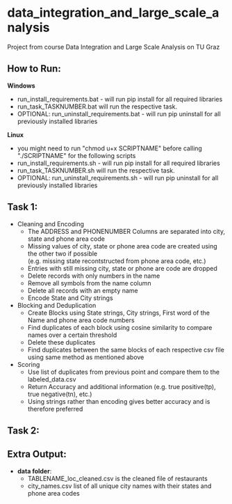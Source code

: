 # data_integration_and_large_scale_analysis
Project from course Data Integration and Large Scale Analysis on TU Graz

## How to Run:
**Windows**
 - run_install_requirements.bat - will run pip install for all required libraries
 - run_task_TASKNUMBER.bat will run the respective task.
 - OPTIONAL: run_uninstall_requirements.bat - will run pip uninstall for all previously installed libraries

**Linux**
 - you might need to run "chmod u+x SCRIPTNAME" before calling "./SCRIPTNAME" for the following scripts 
 - run_install_requirements.sh - will run pip install for all required libraries
 - run_task_TASKNUMBER.sh will run the respective task.
 - OPTIONAL: run_uninstall_requirements.sh - will run pip uninstall for all previously installed libraries

## Task 1:
 - Cleaning and Encoding
     - The ADDRESS and PHONENUMBER Columns are separated into city, state and phone area code
     - Missing values of city, state or phone area code are created using the other two if possible  
         (e.g. missing state recontstructed from phone area code, etc.)
     - Entries with still missing city, state or phone are code are dropped
     - Delete records with only numbers in the name
     - Remove all symbols from the name column
     - Delete all records with an empty name
     - Encode State and City strings
 - Blocking and Deduplication
     - Create Blocks using State strings, City strings, First word of the Name and phone area code numbers
     - Find duplicates of each block using cosine similarity to compare names over a certain threshold
     - Delete these duplicates
     - Find duplicates between the same blocks of each respective csv file using same method as mentioned above
 - Scoring
     - Use list of duplicates from previous point and compare them to the labeled_data.csv
     - Return Accuracy and additional information (e.g. true positive(tp), true negative(tn), etc.)
     - Using strings rather than encoding gives better accuracy and is therefore preferred

## Task 2:

## Extra Output:
 - **data folder**:
     - TABLENAME\_loc\_cleaned.csv is the cleaned file of restaurants
     - city_names.csv list of all unique city names with their states and phone area codes
  
<!--
Address:
    Identify different Segments (separated by ",")
        If less than 3 reject
        first from right: Only 2 letters (&ZipCode in Yelp) -> State
        next one: check with cities in State
        iterate over next segments
            if includes number: Address, check with addresses in City
            if not: skip, unless new york: handle special case 
        end: if no address found reject

    State
    Phone
    City

    100 address, queens, NYC, NY
    100 address, queens, NY
    100 address, NYC, NY
    100 address, NY, NY

    New York special rules for State/Regions
        also check city in state api

    remove Ratings & No of Reviews

    Typos for Address/City:
        - Exact Match
        - Check again with Similarity Measure (Levenshtein or Token, etc...)


    Questions:
        Symbols, encoding, transform and features
        only accuracy value or more

    A1 B1 
    A2 B2
    A3 B3
    A4 B4

    16x LEV
    16x - 4x for each correct address LEV

    project structure mockup
        configparser
            file1
            file2
            outputfile1
            outputfile2
            outputfileM

        datacleaning(file1, outputfile1)
        datacleaning(file2, outputfile2)
        feature_encoding_cleaning_symbols(outputfile1) -> outputfile1
        feature_encoding_cleaning_symbols(outputfile2) -> outputfile2

        create_blocking(outputfile1) -> block1(ids)
        create_blocking(outputfile2) -> block2(ids)

        find_duplicates(block1) -> ids1
        find_duplicates(block2) -> ids2

        delete_duplicates(ids1, outputfile1) -> outputfile1
        delete_duplicates(ids2, outputfile2) -> outputfile2

        merge_blocks(blocks1, blocks2) -> blocksM
        find_duplicates(blocksM) -> idsM
        create_comparison(outputfile1, outputfile2, idsM) -> outputfileM
        evaluate(outputfileM, labeled_data) -> percentage, extra info, etc.
-->
